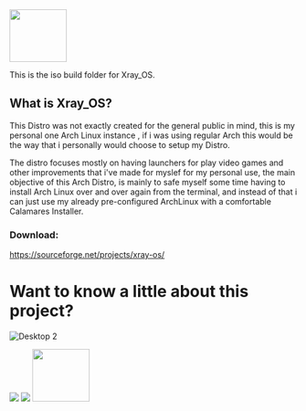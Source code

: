 <img src="https://images2.imgbox.com/79/d9/c0B6V9le_o.png" width="100" height="92">

This is the iso build folder for Xray_OS. 

## What is Xray_OS? 
This Distro was not exactly created for the general public in mind, this is my personal one Arch Linux instance , if i was using regular Arch this would be the way that i personally would choose to setup my Distro.

The distro focuses mostly on having launchers for play video games and other improvements that i've made for myslef for my personal use, the main objective of this Arch Distro, is mainly to safe myself some time having to install Arch Linux over and over again from the terminal, and instead of that i can just use my already pre-configured ArchLinux with a comfortable Calamares Installer.

### Download: 
https://sourceforge.net/projects/xray-os/


# Want to know a little about this project?

![Desktop 2](https://github.com/Xray-OS/xray_os/assets/143856402/847105ac-5e33-4e80-b2b8-ea10675a0429)

<img src="https://images2.imgbox.com/be/32/bvReWob9_o.png">

<img src="https://images2.imgbox.com/e4/32/xoDQZJwl_o.png">


<img src="https://images2.imgbox.com/79/d9/c0B6V9le_o.png" width="100" height="92">
